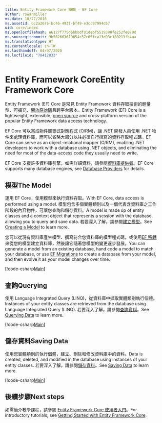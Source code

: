 ```yaml
---
title: Entity Framework Core 概觀 - EF Core
author: rowanmiller
ms.date: 10/27/2016
ms.assetid: bc2a2676-bc46-493f-bf49-e3cc97994d57
uid: core/index
ms.openlocfilehash: e6127f775d6bbbdf81debf5519388fe252fe079d
ms.sourcegitcommit: 9b562663679854c37c05fca13d93e180213fb4aa
ms.translationtype: HT
ms.contentlocale: zh-TW
ms.lasthandoff: 04/07/2020
ms.locfileid: "78412833"
---
```

# <a name="entity-framework-core"></a><span data-ttu-id="580c3-102">Entity Framework Core</span><span class="sxs-lookup"><span data-stu-id="580c3-102">Entity Framework Core</span></span>

<span data-ttu-id="580c3-103">Entity Framework (EF) Core 是常見 Entity Framework 資料存取技術的輕量型、可擴充、[開放原始碼](https://github.com/aspnet/EntityFrameworkCore)且跨平台版本。</span><span class="sxs-lookup"><span data-stu-id="580c3-103">Entity Framework (EF) Core is a lightweight, extensible, [open source](https://github.com/aspnet/EntityFrameworkCore) and cross-platform version of the popular Entity Framework data access technology.</span></span>

<span data-ttu-id="580c3-104">EF Core 可以當成物件關聯式對應程式 (O/RM)，讓 .NET 開發人員使用 .NET 物件來處理資料庫，而可以省略大部分以往必須自行撰寫的資料存取程式碼。</span><span class="sxs-lookup"><span data-stu-id="580c3-104">EF Core can serve as an object-relational mapper (O/RM), enabling .NET developers to work with a database using .NET objects, and eliminating the need for most of the data-access code they usually need to write.</span></span>

<span data-ttu-id="580c3-105">EF Core 支援許多資料庫引擎，如需詳細資料，請參閱[資料庫提供者](providers/index.md)。</span><span class="sxs-lookup"><span data-stu-id="580c3-105">EF Core supports many database engines, see [Database Providers](providers/index.md) for details.</span></span>

## <a name="the-model"></a><span data-ttu-id="580c3-106">模型</span><span class="sxs-lookup"><span data-stu-id="580c3-106">The Model</span></span>

<span data-ttu-id="580c3-107">運用 EF Core，使用模型來執行資料存取。</span><span class="sxs-lookup"><span data-stu-id="580c3-107">With EF Core, data access is performed using a model.</span></span> <span data-ttu-id="580c3-108">模型包含多個實體類別以及一個代表含資料庫之工作階段的內容物件，可讓您查詢和儲存資料。</span><span class="sxs-lookup"><span data-stu-id="580c3-108">A model is made up of entity classes and a context object that represents a session with the database, allowing you to query and save data.</span></span> <span data-ttu-id="580c3-109">若要深入了解，請參閱[建立模型](modeling/index.md)。</span><span class="sxs-lookup"><span data-stu-id="580c3-109">See [Creating a Model](modeling/index.md) to learn more.</span></span>

<span data-ttu-id="580c3-110">您可以從現有資料庫產生模型、撰寫符合您資料庫的模型程式碼，或使用[EF 移轉](managing-schemas/migrations/index.md)來從您的模型建立資料庫，然後讓它隨著您模型的變更逐步發展。</span><span class="sxs-lookup"><span data-stu-id="580c3-110">You can generate a model from an existing database, hand code a model to match your database, or use [EF Migrations](managing-schemas/migrations/index.md) to create a database from your model, and then evolve it as your model changes over time.</span></span>

[!code-csharp[Main](../../samples/core/Intro/Model.cs)]

## <a name="querying"></a><span data-ttu-id="580c3-111">查詢</span><span class="sxs-lookup"><span data-stu-id="580c3-111">Querying</span></span>

<span data-ttu-id="580c3-112">使用 Language Integrated Query (LINQ)，從資料庫中擷取實體類別執行個體。</span><span class="sxs-lookup"><span data-stu-id="580c3-112">Instances of your entity classes are retrieved from the database using Language Integrated Query (LINQ).</span></span> <span data-ttu-id="580c3-113">若要深入了解，請參閱[查詢資料](querying/index.md)。</span><span class="sxs-lookup"><span data-stu-id="580c3-113">See [Querying Data](querying/index.md) to learn more.</span></span>

[!code-csharp[Main](../../samples/core/Intro/Program.cs#Querying)]

## <a name="saving-data"></a><span data-ttu-id="580c3-114">儲存資料</span><span class="sxs-lookup"><span data-stu-id="580c3-114">Saving Data</span></span>

<span data-ttu-id="580c3-115">使用您實體類別的執行個體，建立、刪除和修改資料庫中的資料。</span><span class="sxs-lookup"><span data-stu-id="580c3-115">Data is created, deleted, and modified in the database using instances of your entity classes.</span></span> <span data-ttu-id="580c3-116">若要深入了解，請參閱[儲存資料](saving/index.md)。</span><span class="sxs-lookup"><span data-stu-id="580c3-116">See [Saving Data](saving/index.md) to learn more.</span></span>

[!code-csharp[Main](../../samples/core/Intro/Program.cs#SavingData)]

## <a name="next-steps"></a><span data-ttu-id="580c3-117">後續步驟</span><span class="sxs-lookup"><span data-stu-id="580c3-117">Next steps</span></span>

<span data-ttu-id="580c3-118">如需簡介教學課程，請參閱 [Entity Framework Core 使用者入門](get-started/index.md)。</span><span class="sxs-lookup"><span data-stu-id="580c3-118">For introductory tutorials, see [Getting Started with Entity Framework Core](get-started/index.md).</span></span>
